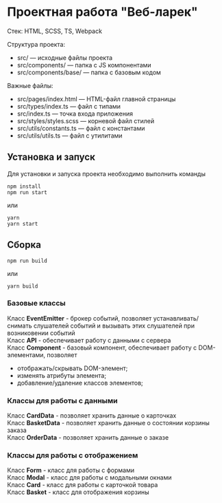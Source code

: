 # Проектная работа "Веб-ларек"

Стек: HTML, SCSS, TS, Webpack

Структура проекта:
- src/ — исходные файлы проекта
- src/components/ — папка с JS компонентами
- src/components/base/ — папка с базовым кодом

Важные файлы:
- src/pages/index.html — HTML-файл главной страницы
- src/types/index.ts — файл с типами
- src/index.ts — точка входа приложения
- src/styles/styles.scss — корневой файл стилей
- src/utils/constants.ts — файл с константами
- src/utils/utils.ts — файл с утилитами

## Установка и запуск
Для установки и запуска проекта необходимо выполнить команды

```
npm install
npm run start
```

или

```
yarn
yarn start
```
## Сборка

```
npm run build
```

или

```
yarn build
```

### Базовые классы


Класс **EventEmitter** - брокер событий, позволяет устанавливать/снимать слушателей событий и вызывать этих слушателей при возниковении событий <br>
Класс **API** - обеспечивает работу с данными с сервера <br>
Класс **Component** - базовый компонент, обеспечивает работу с DOM-элементами, позволяет <br>
 - отображать/скрывать DOM-элемент;
 - изменять атрибуты элемента;
 - добавление/удаление классов элементов;


### Классы для работы с данными


Класс **CardData** - позволяет хранить данные о карточках <br>
Класс **BasketData** - позволяет хранить данные о состоянии корзины заказа <br>
Класс **OrderData** - позволяет хранить данные о заказе<br>


### Классы для работы с отображением


Класс **Form** - класс для работы с формами <br>
Класс **Modal** - класс для работы с модальными окнами <br>
Класс **Card** - класс для работы с карточкой товара <br>
Класс **Basket** - класс для отображения корзины <br>
